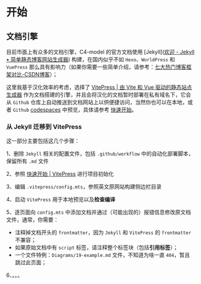 # 开始

## 文档引擎

目前市面上有众多的文档引擎，C4-model 的官方文档使用 [Jekyll]([欢迎 - Jekyll • 简单静态博客网站生成器](https://jekyllcn.com/docs/home/)) 构建，在国内似乎不如 `Hexo`、`WorldPress` 和 `VuePress` 那么具有影响力（如果你需要一些简单介绍，请参考：[七大热门博客框架对比-CSDN博客](https://blog.csdn.net/weixin_42365530/article/details/107840934)）；

这里我基于汉化效率的考虑，选择了 [VitePress | 由 Vite 和 Vue 驱动的静态站点生成器](https://vitepress.dev/zh/) 作为文档搭建的引擎，并且会将汉化的文档暂时部署在私有域名下，它会从 `Github` 仓库上自动推送到文档网站上以供便捷访问，当然你也可以在本地，或者 `Github` [codespaces](https://docs.github.com/en/codespaces) 中预览，具体请参考 [快速开始](../../guide/quick-start.html)。

### 从 Jekyll 迁移到 VitePress

这一部分主要包括这几个步骤：

1、删除 `Jekyll` 相关的配置文件，包括 `.github/workflow` 中的自动化部署脚本，保留所有 `.md` 文件

2、参照 [快速开始 | VitePress](https://vitepress.dev/zh/guide/getting-started) 进行项目初始化

3、编辑 `.vitepress/config.mts`，参照英文原网站构建侧边栏目录

4、启动 `VitePress` 用于本地预览以及**检查编译**

5、逐页面向 `config.mts` 中添加文档并通过（可能出现的）报错信息修改原文档文件，通常，你需要：

- 注释掉文档开头的 `frontmatter`，因为 `Jekyll` 和 `VitePress` 的 `frontmatter` 不兼容；
- 如果原始文档中有 `script` 标签，请注释整个标签块（包括**引用标签**）；
- 一个文件特例：`Diagrams/19-example.md` 文件，不知道为啥一直 `404`，暂且跳过此页面；

6、。。。